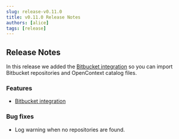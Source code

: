 ```yaml
---
slug: release-v0.11.0
title: v0.11.0 Release Notes
authors: [alice]
tags: [release]
---
```


## Release Notes

In this release we added the [Bitbucket integration](https://docs.opencontext.com/docs/configuration/bitbucket-credentials) so you can import Bitbucket repositories and OpenContext catalog files.

### Features

- [Bitbucket integration](https://docs.opencontext.com/docs/configuration/bitbucket-credentials)

### Bug fixes

- Log warning when no repositories are found.
